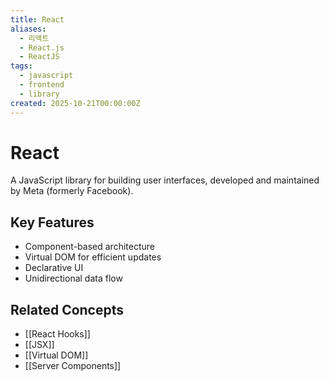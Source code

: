 ```yaml
---
title: React
aliases:
  - 리액트
  - React.js
  - ReactJS
tags:
  - javascript
  - frontend
  - library
created: 2025-10-21T00:00:00Z
---
```


# React

A JavaScript library for building user interfaces, developed and maintained by Meta (formerly Facebook).

## Key Features

- Component-based architecture
- Virtual DOM for efficient updates
- Declarative UI
- Unidirectional data flow

## Related Concepts

- [[React Hooks]]
- [[JSX]]
- [[Virtual DOM]]
- [[Server Components]]
